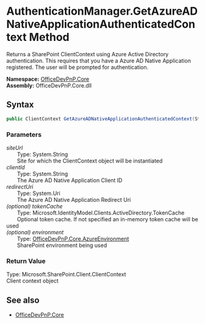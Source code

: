 # AuthenticationManager.GetAzureADNativeApplicationAuthenticatedContext Method  
Returns a SharePoint ClientContext using Azure Active Directory authentication. This requires that you have a Azure AD Native Application registered. The user will be prompted for authentication.  

**Namespace:** [OfficeDevPnP.Core](OfficeDevPnP.Core.md)  
**Assembly:** OfficeDevPnP.Core.dll  
## Syntax
```C#
public ClientContext GetAzureADNativeApplicationAuthenticatedContext(String siteUrl, String clientId, Uri redirectUri, TokenCache tokenCache, AzureEnvironment environment)
```
### Parameters
*siteUrl*  
&emsp;&emsp;Type: System.String  
&emsp;&emsp;Site for which the ClientContext object will be instantiated  
*clientId*  
&emsp;&emsp;Type: System.String  
&emsp;&emsp;The Azure AD Native Application Client ID  
*redirectUri*  
&emsp;&emsp;Type: System.Uri  
&emsp;&emsp;The Azure AD Native Application Redirect Uri  
*(optional) tokenCache*  
&emsp;&emsp;Type: Microsoft.IdentityModel.Clients.ActiveDirectory.TokenCache  
&emsp;&emsp;Optional token cache. If not specified an in-memory token cache will be used  
*(optional) environment*  
&emsp;&emsp;Type: [OfficeDevPnP.Core.AzureEnvironment](OfficeDevPnP.Core.AzureEnvironment.md)  
&emsp;&emsp;SharePoint environment being used  
### Return Value
Type: Microsoft.SharePoint.Client.ClientContext  
Client context object

## See also
- [OfficeDevPnP.Core](OfficeDevPnP.Core.md)
